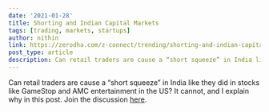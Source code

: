 ```yaml
---
date: '2021-01-28'
title: Shorting and Indian Capital Markets
tags: [trading, markets, startups]
author: nithin
link: https://zerodha.com/z-connect/trending/shorting-and-indian-capital-markets
post_type: article
description: Can retail traders are cause a “short squeeze” in India like they did in stocks like GameStop and AMC entertainment in the US? It cannot, and I explain why in this post. Join the discussion in Trading Q&A.
---
```

Can retail traders are cause a “short squeeze” in India like they did in stocks like GameStop and AMC entertainment in the US? It cannot, and I explain why in this post. Join the discussion [here](https://tradingqna.com/t/shorting-stocks-and-the-indian-markets/101096).
